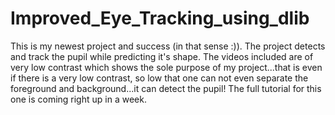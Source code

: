 # Improved_Eye_Tracking_using_dlib
This is my newest project and success (in that sense :)). The project detects and track the pupil while predicting it's shape. The videos included are of very low contrast which shows the sole purpose of my project...that is even if there is a very low contrast, so low that one can not even separate the foreground and background...it can detect the pupil! The full tutorial for this one is coming right up in a week.

